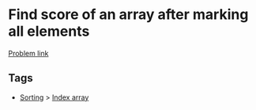 # Find score of an array after marking all elements

[Problem link](https://leetcode.com/problems/find-score-of-an-array-after-marking-all-elements/)

## Tags

* [Sorting](/README.md#Sorting) > [Index array](/README.md#Sorting-Index_array)
